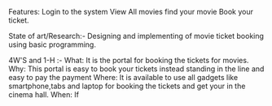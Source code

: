 Features:
Login to the system
View All movies
find your movie
Book your ticket.
    
State of art/Research:-
     Designing and implementing of movie ticket booking using basic programming.

4W'S and 1-H :-
     What:
          It is the portal for booking the tickets for movies.
     Why:
          This portal is easy to book your tickets instead standing in the line and easy to pay the payment
     Where:
          It is available to use all gadgets like smartphone,tabs and laptop for booking the tickets and get your in the cinema hall.
     When:
          If 
